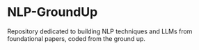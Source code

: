 # NLP-GroundUp
Repository dedicated to building NLP techniques and LLMs from foundational papers, coded from the ground up.
